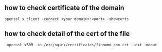 ## how to check certificate of the domain 
```
openssl s_client -connect <your domain>:<port> -showcerts
```

## how to check detail of the cert of the file 
```
 openssl x509 -in /etc/nginx/certificates/finnomo_com.crt -text -noout
```
